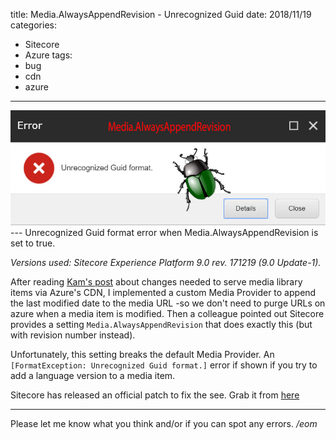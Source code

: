title: Media.AlwaysAppendRevision - Unrecognized Guid
date: 2018/11/19
categories:
- Sitecore
- Azure
tags:
- bug
- cdn
- azure

---
<img class="hero-img" src="/images/alwaysappendrevision-bug.jpg" alt="Always Append Revision">
---
Unrecognized Guid format error when Media.AlwaysAppendRevision is set to true.
<!-- more -->

*Versions used: Sitecore Experience Platform 9.0 rev. 171219 (9.0 Update-1).*

After reading [Kam's post](https://jammykam.wordpress.com/2017/02/13/sitecore-azure-cdn/) about changes needed to serve media library items via Azure's CDN, I implemented a custom Media Provider to append the last modified date to the media URL -so we don't need to purge URLs on azure when a media item is modified. Then a colleague pointed out Sitecore provides a setting `Media.AlwaysAppendRevision` that does exactly this (but with revision number instead).

Unfortunately, this setting breaks the default Media Provider. An `[FormatException: Unrecognized Guid format.]` error if shown if you try to add a language version to a media item. 

Sitecore has released an official patch to fix the see. Grab it from [here](https://github.com/sitecoresupport/Sitecore.Support.219261/releases)


---

Please let me know what you think and/or if you can spot any errors.
*/eom*
